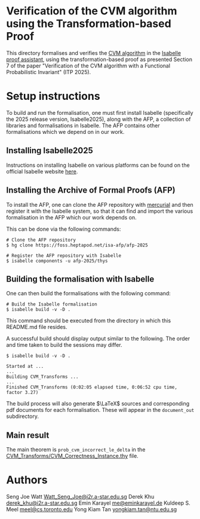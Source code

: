 # Verification of the CVM algorithm using the Transformation-based Proof

This directory formalises and verifies the
[CVM algorithm](https://arxiv.org/abs/2301.10191)
in the [Isabelle proof assistant](https://isabelle.in.tum.de/),
using the transformation-based proof as presented Section 7 of the paper
"Verification of the CVM algorithm with a Functional Probabilistic Invariant" (ITP 2025).

# Setup instructions

To build and run the formalisation, one must first install Isabelle
(specifically the 2025 release version, Isabelle2025), along with the AFP,
a collection of libraries and formalisations in Isabelle.
The AFP contains other formalisations which we depend on in our work.

## Installing Isabelle2025

Instructions on installing Isabelle on various platforms can be found on the official
Isabelle website [here](https://isabelle.in.tum.de/installation.html).

## Installing the Archive of Formal Proofs (AFP)

To install the AFP, one can clone the AFP repository with
[mercurial](https://www.mercurial-scm.org/)
and then register it with the Isabelle system, so that it can find and import
the various formalisation in the AFP which our work depends on.

This can be done via the following commands:

```shell
# Clone the AFP repository
$ hg clone https://foss.heptapod.net/isa-afp/afp-2025

# Register the AFP repository with Isabelle
$ isabelle components -u afp-2025/thys
```

## Building the formalisation with Isabelle

One can then build the formalisations with the following command:

```shell
# Build the Isabelle formalisation
$ isabelle build -v -D .
```
This command should be executed from the directory in which this README.md file resides.

A successful build should display output similar to the following.
The order and time taken to build the sessions may differ.

```shell
$ isabelle build -v -D .

Started at ...
...
Building CVM_Transforms ...
...
Finished CVM_Transforms (0:02:05 elapsed time, 0:06:52 cpu time, factor 3.27)
```

The build process will also generate $\LaTeX$ sources and corresponding pdf documents for
each formalisation.
These will appear in the `document_out` subdirectory.

## Main result
The main theorem is `prob_cvm_incorrect_le_delta` in the [CVM_Transforms/CVM_Correctness_Instance.thy](CVM_Transforms/CVM_Correctness_Instance.thy) file.

# Authors
Seng Joe Watt <Watt_Seng_Joe@i2r.a-star.edu.sg>
Derek Khu <derek_khu@i2r.a-star.edu.sg>
Emin Karayel <me@eminkarayel.de>
Kuldeep S. Meel <meel@cs.toronto.edu>
Yong Kiam Tan <yongkiam.tan@ntu.edu.sg>

